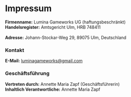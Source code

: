 # Impressum

**Firmenname:**  Lumina Gameworks UG (haftungsbeschränkt) <br>
**Handelsregister:**  Amtsgericht Ulm, HRB 748411<br>  
**Adresse:**  Johann-Stockar-Weg 29, 89075 Ulm, Deutschland<br>  

### Kontakt

**E-Mail:**  luminagameworks@gmail.com  

### Geschäftsführung

**Vertreten durch:**  Annette Maria Zapf (Geschäftsführerin)<br> 
**Inhaltlich Verantwortliche:**  Annette Maria Zapf